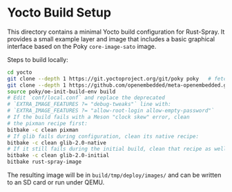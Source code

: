 # Yocto Build Setup

This directory contains a minimal Yocto build configuration for Rust-Spray.
It provides a small example layer and image that includes a basic graphical
interface based on the Poky `core-image-sato` image.

Steps to build locally:

```bash
cd yocto
git clone --depth 1 https://git.yoctoproject.org/git/poky poky   # fetch Poky if not using submodules
git clone --depth 1 https://github.com/openembedded/meta-openembedded.git meta-openembedded
source poky/oe-init-build-env build
# Edit `conf/local.conf` and replace the deprecated
# `EXTRA_IMAGE_FEATURES ?= "debug-tweaks"` line with:
# `EXTRA_IMAGE_FEATURES ?= "allow-root-login allow-empty-password"`
# If the build fails with a Meson "clock skew" error, clean
# the pixman recipe first:
bitbake -c clean pixman
# If glib fails during configuration, clean its native recipe:
bitbake -c clean glib-2.0-native
# If it still fails during the initial build, clean that recipe as well:
bitbake -c clean glib-2.0-initial
bitbake rust-spray-image
```

The resulting image will be in `build/tmp/deploy/images/` and can be
written to an SD card or run under QEMU.
